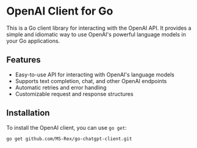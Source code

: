 # OpenAI Client for Go

This is a Go client library for interacting with the OpenAI API. It provides a simple and idiomatic way to use OpenAI's powerful language models in your Go applications.

## Features

- Easy-to-use API for interacting with OpenAI's language models
- Supports text completion, chat, and other OpenAI endpoints
- Automatic retries and error handling
- Customizable request and response structures

## Installation

To install the OpenAI client, you can use `go get`:

```sh
go get github.com/MS-Rex/go-chatgpt-client.git

